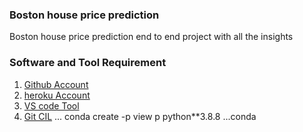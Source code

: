### Boston house price prediction
Boston house price prediction end to end project with all the insights
### Software and Tool Requirement 
1. [Github Account](https://github.com)
2. [heroku Account](https://www.heroku.com/)
3. [VS code Tool](https://code.visualstudio.com/)
4. [Git CIL](https://git-scm.com/downloads)
...
conda create  -p view p python**3.8.8
...conda



